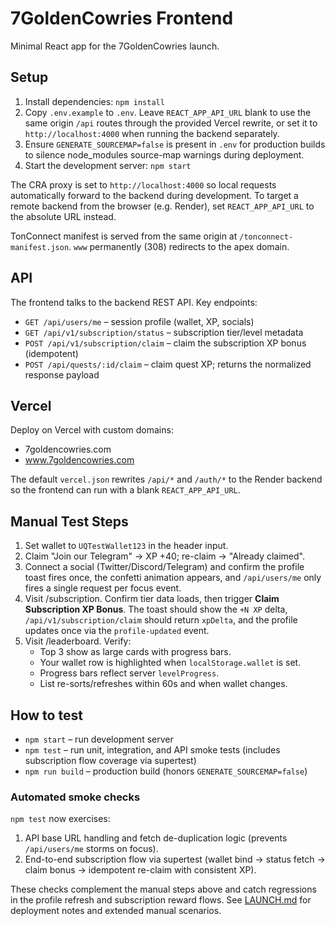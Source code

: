 # 7GoldenCowries Frontend

Minimal React app for the 7GoldenCowries launch.

## Setup

1. Install dependencies: `npm install`
2. Copy `.env.example` to `.env`. Leave `REACT_APP_API_URL` blank to use the same origin `/api` routes through the provided Vercel rewrite, or set it to `http://localhost:4000` when running the backend separately.
3. Ensure `GENERATE_SOURCEMAP=false` is present in `.env` for production builds to silence node_modules source-map warnings during deployment.
4. Start the development server: `npm start`

The CRA proxy is set to `http://localhost:4000` so local requests automatically forward to the backend during development. To target a remote backend from the browser (e.g. Render), set `REACT_APP_API_URL` to the absolute URL instead.

TonConnect manifest is served from the same origin at `/tonconnect-manifest.json`. `www` permanently (308) redirects to the apex domain.

## API

The frontend talks to the backend REST API. Key endpoints:

- `GET /api/users/me` – session profile (wallet, XP, socials)
- `GET /api/v1/subscription/status` – subscription tier/level metadata
- `POST /api/v1/subscription/claim` – claim the subscription XP bonus (idempotent)
- `POST /api/quests/:id/claim` – claim quest XP; returns the normalized response payload

## Vercel

Deploy on Vercel with custom domains:
- 7goldencowries.com
- www.7goldencowries.com

The default `vercel.json` rewrites `/api/*` and `/auth/*` to the Render backend so the frontend can run with a blank `REACT_APP_API_URL`.

## Manual Test Steps

1. Set wallet to `UQTestWallet123` in the header input.
2. Claim "Join our Telegram" → XP +40; re-claim → "Already claimed".
3. Connect a social (Twitter/Discord/Telegram) and confirm the profile toast fires once, the confetti animation appears, and `/api/users/me` only fires a single request per focus event.
4. Visit /subscription. Confirm tier data loads, then trigger **Claim Subscription XP Bonus**. The toast should show the `+N XP` delta, `/api/v1/subscription/claim` should return `xpDelta`, and the profile updates once via the `profile-updated` event.
5. Visit /leaderboard. Verify:
   - Top 3 show as large cards with progress bars.
   - Your wallet row is highlighted when `localStorage.wallet` is set.
   - Progress bars reflect server `levelProgress`.
   - List re-sorts/refreshes within 60s and when wallet changes.

## How to test

- `npm start` – run development server
- `npm test` – run unit, integration, and API smoke tests (includes subscription flow coverage via supertest)
- `npm run build` – production build (honors `GENERATE_SOURCEMAP=false`)

### Automated smoke checks

`npm test` now exercises:

1. API base URL handling and fetch de-duplication logic (prevents `/api/users/me` storms on focus).
2. End-to-end subscription flow via supertest (wallet bind → status fetch → claim bonus → idempotent re-claim with consistent XP).

These checks complement the manual steps above and catch regressions in the profile refresh and subscription reward flows.
See [LAUNCH.md](LAUNCH.md) for deployment notes and extended manual scenarios.
